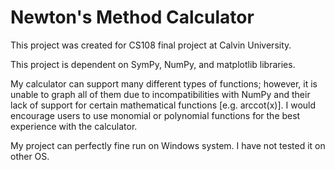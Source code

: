 # Newton's Method Calculator
This project was created for CS108 final project at Calvin University.

This project is dependent on SymPy, NumPy, and matplotlib libraries.

My calculator can support many different types of functions; however, it is unable to graph all of them due to incompatibilities with NumPy and their lack of support for certain mathematical functions [e.g. arccot(x)]. I would encourage users to use monomial or polynomial functions for the best experience with the calculator.

My project can perfectly fine run on Windows system. I have not tested it on other OS.

